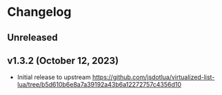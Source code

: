 # Changelog

## Unreleased

## v1.3.2 (October 12, 2023)

- Initial release to upstream https://github.com/jsdotlua/virtualized-list-lua/tree/b5d610b6e8a7a39192a43b6a12272757c4356d10
